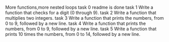 More functions,more nested loops
task 0 readme is done
task 1 Write a function that checks for a digit (0 through 9).
task 2 Write a function that multiplies two integers.
task 3 Write a function that prints the numbers, from 0 to 9, followed by a new line.
task 4 Write a function that prints the numbers, from 0 to 9, followed by a new line.
task 5 Write a function that prints 10 times the numbers, from 0 to 14, followed by a new line.
